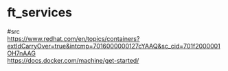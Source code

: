 # ft_services

#src <br>
https://www.redhat.com/en/topics/containers?extIdCarryOver=true&intcmp=7016000000127cYAAQ&sc_cid=701f2000001OH7nAAG <br>
https://docs.docker.com/machine/get-started/<br>

